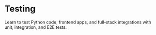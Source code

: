 # Testing

Learn to test Python code, frontend apps, and full-stack integrations with unit, integration, and E2E tests.
